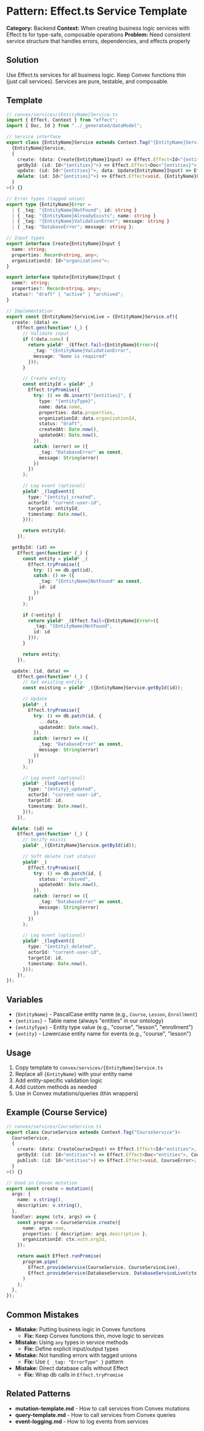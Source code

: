 # Pattern: Effect.ts Service Template

**Category:** Backend
**Context:** When creating business logic services with Effect.ts for type-safe, composable operations
**Problem:** Need consistent service structure that handles errors, dependencies, and effects properly

## Solution

Use Effect.ts services for all business logic. Keep Convex functions thin (just call services). Services are pure, testable, and composable.

## Template

```typescript
// convex/services/{EntityName}Service.ts
import { Effect, Context } from "effect";
import { Doc, Id } from "../_generated/dataModel";

// Service interface
export class {EntityName}Service extends Context.Tag("{EntityName}Service")<
  {EntityName}Service,
  {
    create: (data: Create{EntityName}Input) => Effect.Effect<Id<"{entities}">, {EntityName}Error>;
    getById: (id: Id<"{entities}">) => Effect.Effect<Doc<"{entities}">, {EntityName}Error>;
    update: (id: Id<"{entities}">, data: Update{EntityName}Input) => Effect.Effect<void, {EntityName}Error>;
    delete: (id: Id<"{entities}">) => Effect.Effect<void, {EntityName}Error>;
  }
>() {}

// Error types (tagged union)
export type {EntityName}Error =
  | { _tag: "{EntityName}NotFound"; id: string }
  | { _tag: "{EntityName}AlreadyExists"; name: string }
  | { _tag: "{EntityName}ValidationError"; message: string }
  | { _tag: "DatabaseError"; message: string };

// Input types
export interface Create{EntityName}Input {
  name: string;
  properties: Record<string, any>;
  organizationId: Id<"organizations">;
}

export interface Update{EntityName}Input {
  name?: string;
  properties?: Record<string, any>;
  status?: "draft" | "active" | "archived";
}

// Implementation
export const {EntityName}ServiceLive = {EntityName}Service.of({
  create: (data) =>
    Effect.gen(function* (_) {
      // Validate input
      if (!data.name) {
        return yield* _(Effect.fail<{EntityName}Error>({
          _tag: "{EntityName}ValidationError",
          message: "Name is required"
        }));
      }

      // Create entity
      const entityId = yield* _(
        Effect.tryPromise({
          try: () => db.insert("{entities}", {
            type: "{entityType}",
            name: data.name,
            properties: data.properties,
            organizationId: data.organizationId,
            status: "draft",
            createdAt: Date.now(),
            updatedAt: Date.now(),
          }),
          catch: (error) => ({
            _tag: "DatabaseError" as const,
            message: String(error)
          })
        })
      );

      // Log event (optional)
      yield* _(logEvent({
        type: "{entity}_created",
        actorId: "current-user-id",
        targetId: entityId,
        timestamp: Date.now(),
      }));

      return entityId;
    }),

  getById: (id) =>
    Effect.gen(function* (_) {
      const entity = yield* _(
        Effect.tryPromise({
          try: () => db.get(id),
          catch: () => ({
            _tag: "{EntityName}NotFound" as const,
            id: id
          })
        })
      );

      if (!entity) {
        return yield* _(Effect.fail<{EntityName}Error>({
          _tag: "{EntityName}NotFound",
          id: id
        }));
      }

      return entity;
    }),

  update: (id, data) =>
    Effect.gen(function* (_) {
      // Get existing entity
      const existing = yield* _({EntityName}Service.getById(id));

      // Update
      yield* _(
        Effect.tryPromise({
          try: () => db.patch(id, {
            ...data,
            updatedAt: Date.now(),
          }),
          catch: (error) => ({
            _tag: "DatabaseError" as const,
            message: String(error)
          })
        })
      );

      // Log event (optional)
      yield* _(logEvent({
        type: "{entity}_updated",
        actorId: "current-user-id",
        targetId: id,
        timestamp: Date.now(),
      }));
    }),

  delete: (id) =>
    Effect.gen(function* (_) {
      // Verify exists
      yield* _({EntityName}Service.getById(id));

      // Soft delete (set status)
      yield* _(
        Effect.tryPromise({
          try: () => db.patch(id, {
            status: "archived",
            updatedAt: Date.now(),
          }),
          catch: (error) => ({
            _tag: "DatabaseError" as const,
            message: String(error)
          })
        })
      );

      // Log event (optional)
      yield* _(logEvent({
        type: "{entity}_deleted",
        actorId: "current-user-id",
        targetId: id,
        timestamp: Date.now(),
      }));
    }),
});
```

## Variables

- `{EntityName}` - PascalCase entity name (e.g., `Course`, `Lesson`, `Enrollment`)
- `{entities}` - Table name (always "entities" in our ontology)
- `{entityType}` - Entity type value (e.g., "course", "lesson", "enrollment")
- `{entity}` - Lowercase entity name for events (e.g., "course", "lesson")

## Usage

1. Copy template to `convex/services/{EntityName}Service.ts`
2. Replace all `{EntityName}` with your entity name
3. Add entity-specific validation logic
4. Add custom methods as needed
5. Use in Convex mutations/queries (thin wrappers)

## Example (Course Service)

```typescript
// convex/services/CourseService.ts
export class CourseService extends Context.Tag("CourseService")<
  CourseService,
  {
    create: (data: CreateCourseInput) => Effect.Effect<Id<"entities">, CourseError>;
    getById: (id: Id<"entities">) => Effect.Effect<Doc<"entities">, CourseError>;
    publish: (id: Id<"entities">) => Effect.Effect<void, CourseError>;
  }
>() {}

// Used in Convex mutation
export const create = mutation({
  args: {
    name: v.string(),
    description: v.string(),
  },
  handler: async (ctx, args) => {
    const program = CourseService.create({
      name: args.name,
      properties: { description: args.description },
      organizationId: ctx.auth.orgId,
    });

    return await Effect.runPromise(
      program.pipe(
        Effect.provideService(CourseService, CourseServiceLive),
        Effect.provideService(DatabaseService, DatabaseServiceLive(ctx.db))
      )
    );
  },
});
```

## Common Mistakes

- **Mistake:** Putting business logic in Convex functions
  - **Fix:** Keep Convex functions thin, move logic to services
- **Mistake:** Using `any` types in service methods
  - **Fix:** Define explicit input/output types
- **Mistake:** Not handling errors with tagged unions
  - **Fix:** Use `{ _tag: "ErrorType" }` pattern
- **Mistake:** Direct database calls without Effect
  - **Fix:** Wrap db calls in `Effect.tryPromise`

## Related Patterns

- **mutation-template.md** - How to call services from Convex mutations
- **query-template.md** - How to call services from Convex queries
- **event-logging.md** - How to log events from services
